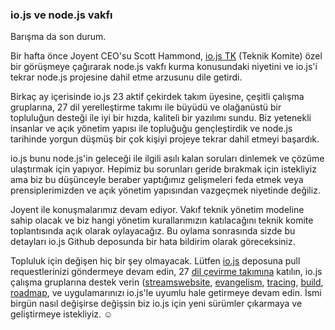### io.js ve node.js vakfı

Barışma da son durum.

Bir hafta önce Joyent CEO'su Scott Hammond, [io.js TK](https://github.com/iojs/io.js/blob/v1.x/GOVERNANCE.md#technical-committee) (Teknik Komite)  özel bir görüşmeye çağırarak node.js vakfı kurma konusundaki niyetini ve io.js'i tekrar node.js projesine dahil etme arzusunu dile getirdi. 

Birkaç ay içerisinde io.js 23 aktif çekirdek takım üyesine, çeşitli çalışma gruplarına, 27 dil yerelleştirme takımı ile büyüdü ve olağanüstü bir topluluğun desteği ile iyi bir hızda, kaliteli bir yazılımı sundu. Biz yetenekli insanlar ve açık yönetim yapısı ile topluğuğu gençleştirdik ve node.js tarihinde yorgun düşmüş bir çok kişiyi projeye tekrar dahil etmeyi başardık.

io.js bunu node.js'in geleceği ile ilgili asılı kalan soruları dinlemek ve çözüme ulaştırmak için yapıyor. Hepimiz bu sorunları geride bırakmak için istekliyiz ama biz bu düşünceyle beraber yaptığımız gelişmeleri feda etmek veya prensiplerimizden ve açık yönetim yapısından vazgeçmek niyetinde değiliz.  

Joyent ile konuşmalarımız devam ediyor. Vakıf teknik yönetim modeline sahip olacak ve biz hangi yönetim kurallarımızın katılacağını teknik komite toplantısında açık olarak oylayacağız. Bu oylama sonrasında sizde bu detayları io.js Github deposunda bir hata bildirim olarak göreceksiniz.

Topluluk için değişen hiç bir şey olmayacak. Lütfen [io.js](https://github.com/iojs/io.js) deposuna pull requestlerinizi göndermeye devam edin, 27 [dil çevirme takımına](https://github.com/iojs/website/issues/125) katılın, io.js çalışma gruplarına destek verin ([streams](https://github.com/iojs/readable-stream)[website](https://github.com/iojs/website), [evangelism](https://github.com/iojs/website/labels/evangelism), [tracing](https://github.com/iojs/tracing-wg), [build](https://github.com/iojs/build), [roadmap](https://github.com/iojs/roadmap), ve uygulamarınızı io.js'le uyumlu hale getirmeye devam edin. İsmi birgün nasıl değişirse değişsin biz io.js için yeni sürümler çıkarmaya ve geliştirmeye istekliyiz. ☺